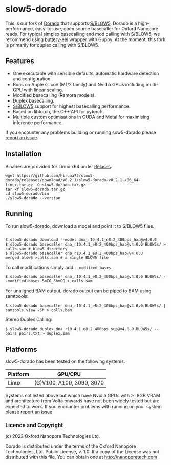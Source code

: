 # slow5-dorado

This is our fork of [Dorado](https://github.com/nanoporetech/dorado) that supports [S/BLOW5](https://www.nature.com/articles/s41587-021-01147-4).
Dorado is a high-performance, easy-to-use, open source basecaller for Oxford Nanopore reads. For typical simplex basecalling and mod calling with S/BLOW5, we recommend using [buttery-eel](https://github.com/Psy-Fer/buttery-eel) wrapper with Guppy. At the moment, this fork is primarily for duplex calling with S/BLOW5.

## Features

* One executable with sensible defaults, automatic hardware detection and configuration.
* Runs on Apple silicon (M1/2 family) and Nvidia GPUs including multi-GPU with linear scaling.
* Modified basecalling (Remora models).
* Duplex basecalling.
* [S/BLOW5](https://www.nature.com/articles/s41587-021-01147-4) support for highest basecalling performance.
* Based on libtorch, the C++ API for pytorch.
* Multiple custom optimisations in CUDA and Metal for maximising inference performance.

If you encounter any problems building or running sow5-dorado please [report an issue](https://github.com/hiruna72/slow5-dorado/issues).

## Installation

Binaries are provided for Linux x64 under [Relases](https://github.com/hiruna72/slow5-dorado/releases/).

```
wget https://github.com/hiruna72/slow5-dorado/releases/download/v0.2.1/slow5-dorado-v0.2.1-x86_64-linux.tar.gz -O slow5-dorado.tar.gz
tar xf slow5-dorado.tar.gz
cd slow5-dorado/bin
./slow5-dorado --version
```

## Running

To run slow5-dorado, download a model and point it to S/BLOW5 files.

```

$ slow5-dorado download --model dna_r10.4.1_e8.2_400bps_hac@v4.0.0
$ slow5-dorado basecaller dna_r10.4.1_e8.2_400bps_hac@v4.0.0 BLOW5s/ > calls.sam # blow5 directory
$ slow5-dorado basecaller dna_r10.4.1_e8.2_400bps_hac@v4.0.0 merged.blow5 >calls.sam # a single BLOW5 file
```

To call modifications simply add `--modified-bases`.

```
$ slow5-dorado basecaller dna_r10.4.1_e8.2_400bps_hac@v4.0.0 BLOW5s/ --modified-bases 5mCG_5hmCG > calls.sam
```

For unaligned BAM output, dorado output can be piped to BAM using samtoools:

```
$ slow5-dorado basecaller dna_r10.4.1_e8.2_400bps_hac@v4.0.0 BLOW5s/ | samtools view -Sh > calls.bam
```

Stereo Duplex Calling:

```
$ slow5-dorado duplex dna_r10.4.1_e8.2_400bps_sup@v4.0.0 BLOW5s/ --pairs pairs.txt > duplex.sam
```

## Platforms

slow5-dorado has been tested on the following systems:

| Platform | GPU/CPU                      |
| -------- | ---------------------------- |
| Linux    | (G)V100, A100, 3090, 3070    |

Systems not listed above but which have Nvidia GPUs with >=8GB VRAM and architecture from Volta onwards have not been widely tested but are expected to work. If you encounter problems with running on your system please [report an issue](https://github.com/nanoporetech/dorado/issues)


### Licence and Copyright
(c) 2022 Oxford Nanopore Technologies Ltd.

Dorado is distributed under the terms of the Oxford Nanopore
Technologies, Ltd.  Public License, v. 1.0.  If a copy of the License
was not distributed with this file, You can obtain one at
http://nanoporetech.com
